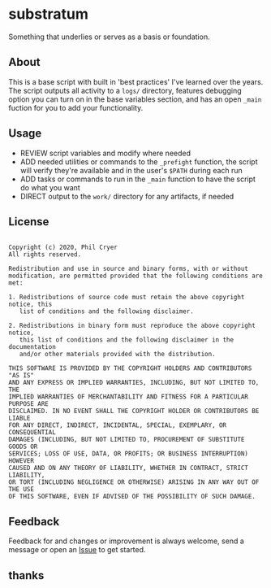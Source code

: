 # substratum
Something that underlies or serves as a basis or foundation.

## About
This is a base script with built in 'best practices' I've learned over the years. The script outputs all activity to a `logs/` directory, features debugging option you can turn on in the base variables section, and has an open `_main` fuction for you to add your functionality.

## Usage
* REVIEW script variables and modify where needed
* ADD needed utilities or commands to the `_prefight` function, the script will verify they're available and in the user's `$PATH` during each run
* ADD tasks or commands to run in the `_main` function to have the script do what you want
* DIRECT output to the `work/` directory for any artifacts, if needed

## License 
```BSD 2-Clause License

Copyright (c) 2020, Phil Cryer
All rights reserved.

Redistribution and use in source and binary forms, with or without
modification, are permitted provided that the following conditions are met:

1. Redistributions of source code must retain the above copyright notice, this
   list of conditions and the following disclaimer.

2. Redistributions in binary form must reproduce the above copyright notice,
   this list of conditions and the following disclaimer in the documentation
   and/or other materials provided with the distribution.

THIS SOFTWARE IS PROVIDED BY THE COPYRIGHT HOLDERS AND CONTRIBUTORS "AS IS"
AND ANY EXPRESS OR IMPLIED WARRANTIES, INCLUDING, BUT NOT LIMITED TO, THE
IMPLIED WARRANTIES OF MERCHANTABILITY AND FITNESS FOR A PARTICULAR PURPOSE ARE
DISCLAIMED. IN NO EVENT SHALL THE COPYRIGHT HOLDER OR CONTRIBUTORS BE LIABLE
FOR ANY DIRECT, INDIRECT, INCIDENTAL, SPECIAL, EXEMPLARY, OR CONSEQUENTIAL
DAMAGES (INCLUDING, BUT NOT LIMITED TO, PROCUREMENT OF SUBSTITUTE GOODS OR
SERVICES; LOSS OF USE, DATA, OR PROFITS; OR BUSINESS INTERRUPTION) HOWEVER
CAUSED AND ON ANY THEORY OF LIABILITY, WHETHER IN CONTRACT, STRICT LIABILITY,
OR TORT (INCLUDING NEGLIGENCE OR OTHERWISE) ARISING IN ANY WAY OUT OF THE USE
OF THIS SOFTWARE, EVEN IF ADVISED OF THE POSSIBILITY OF SUCH DAMAGE.
```

## Feedback
Feedback for and changes or improvement is always welcome, send a message or open an [Issue](/issues) to get started.

## thanks
